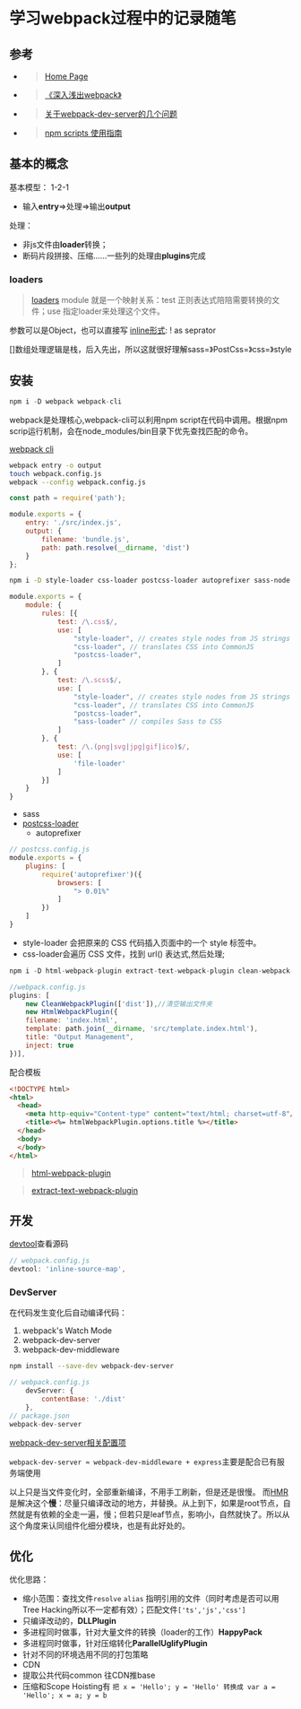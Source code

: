 # 学习webpack过程中的记录随笔

## 参考

- >[Home Page](https://webpack.js.org)
- >[《深入浅出webpack》](http://webpack.wuhaolin.cn/)
- >[关于webpack-dev-server的几个问题](https://segmentfault.com/q/1010000007434045)
- >[npm scripts 使用指南](http://www.ruanyifeng.com/blog/2016/10/npm_scripts.html)

## 基本的概念

基本模型： 1-2-1
- 输入**entry**=>处理=>输出**output**

处理：
- 非js文件由**loader**转换；
- 断码片段拼接、压缩......一些列的处理由**plugins**完成

### loaders

>[loaders](https://webpack.js.org/concepts/#loaders)
module 就是一个映射关系：test 正则表达式陪陪需要转换的文件；use 指定loader来处理这个文件。

参数可以是Object，也可以直接写 [inline形式](https://webpack.js.org/concepts/loaders/#inline): ! as seprator

[]数组处理逻辑是栈，后入先出，所以这就很好理解sass=》PostCss=》css=》style

## 安装

```js
npm i -D webpack webpack-cli
```

webpack是处理核心,webpack-cli可以利用npm script在代码中调用。根据npm scrip运行机制，会在node_modules/bin目录下优先查找匹配的命令。

[webpack cli](https://webpack.js.org/api/cli/)

```bash
webpack entry -o output
touch webpack.config.js
webpack --config webpack.config.js
```

```js
const path = require('path');

module.exports = {
    entry: './src/index.js',
    output: {
        filename: 'bundle.js',
        path: path.resolve(__dirname, 'dist')
    }
};
```

```bash
npm i -D style-loader css-loader postcss-loader autoprefixer sass-node sass-loader
```

```js
module.exports = {
    module: {
        rules: [{
            test: /\.css$/,
            use: [
                "style-loader", // creates style nodes from JS strings
                "css-loader", // translates CSS into CommonJS
                "postcss-loader",
            ]
        }, {
            test: /\.scss$/,
            use: [
                "style-loader", // creates style nodes from JS strings
                "css-loader", // translates CSS into CommonJS
                "postcss-loader",
                "sass-loader" // compiles Sass to CSS
            ]
        }, {
            test: /\.(png|svg|jpg|gif|ico)$/,
            use: [
                'file-loader'
            ]
        }]
    }
}
```

- sass
- [postcss-loader](https://github.com/postcss/postcss-loader)
  - autoprefixer

```js
// postcss.config.js
module.exports = {
    plugins: [
        require('autoprefixer')({
            browsers: [
                "> 0.01%"
            ]
        })
    ]
}
```

- style-loader 会把原来的 CSS 代码插入页面中的一个 style 标签中。
- css-loader会遍历 CSS 文件，找到 url() 表达式,然后处理;

```js
npm i -D html-webpack-plugin extract-text-webpack-plugin clean-webpack-plugin
```

```js
//webpack.config.js
plugins: [
    new CleanWebpackPlugin(['dist']),//清空输出文件夹
    new HtmlWebpackPlugin({
    filename: 'index.html',
    template: path.join(__dirname, 'src/template.index.html'),
    title: "Output Management",
    inject: true
})],
```
配合模板

```html
<!DOCTYPE html>
<html>
  <head>
    <meta http-equiv="Content-type" content="text/html; charset=utf-8"/>
    <title><%= htmlWebpackPlugin.options.title %></title>
  </head>
  <body>
  </body>
</html>
```

>[html-webpack-plugin](https://github.com/jantimon/html-webpack-plugin)

>[extract-text-webpack-plugin](https://github.com/webpack-contrib/extract-text-webpack-plugin)

## 开发

[devtool](https://webpack.docschina.org/configuration/devtool)查看源码

```js
// webpack.config.js
devtool: 'inline-source-map',
```

### DevServer

在代码发生变化后自动编译代码：

1. webpack's Watch Mode
1. webpack-dev-server
1. webpack-dev-middleware



```bash
npm install --save-dev webpack-dev-server
```

```js
// webpack.config.js
    devServer: {
        contentBase: './dist'
    },
// package.json
webpack-dev-server 
```

[webpack-dev-server相关配置项](https://webpack.docschina.org/configuration/dev-server)

`webpack-dev-server ≈ webpack-dev-middleware + express`主要是配合已有服务端使用

以上只是当文件变化时，全部重新编译，不用手工刷新，但是还是很慢。
而[HMR](https://webpack.docschina.org/guides/hot-module-replacement/)是解决这个**慢**：尽量只编译改动的地方，并替换。从上到下，如果是root节点，自然就是有依赖的全走一遍，慢；但若只是leaf节点，影响小，自然就快了。所以从这个角度来认同组件化细分模块，也是有此好处的。


## 优化

优化思路：

- 缩小范围：查找文件`resolve` `alias` 指明引用的文件（同时考虑是否可以用Tree Hacking所以不一定都有效）；匹配文件`['ts','js','css']`
- 只编译改动的，**DLLPlugin**
- 多进程同时做事，针对大量文件的转换（loader的工作）**HappyPack**
- 多进程同时做事，针对压缩转化**ParallelUglifyPlugin**
- 针对不同的环境选用不同的打包策略
- CDN
- 提取公共代码common 往CDN推base
- 压缩和Scope Hoisting有 ```把 x = 'Hello'; y = 'Hello' 转换成 var a = 'Hello'; x = a; y = b```
